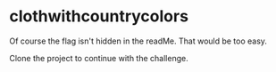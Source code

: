 # clothwithcountrycolors

Of course the flag isn't hidden in the readMe. That would be too easy.

Clone the project to continue with the challenge.

